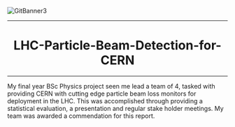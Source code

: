 ![GitBanner3](https://user-images.githubusercontent.com/98388088/158277311-535b2e53-190e-4060-a383-42e9f308ca75.png)

<hr>

<h1 align='center'> LHC-Particle-Beam-Detection-for-CERN </h1>

<hr>

My final year BSc Physics project seen me lead a team of 4, tasked with providing CERN with cutting edge particle beam loss monitors for deployment in the LHC. This was accomplished through providing a statistical evaluation, a presentation and regular stake holder meetings. My team was awarded a commendation for this report.
